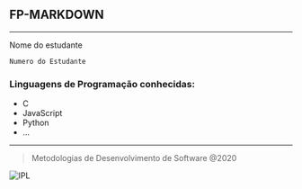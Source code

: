 ## FP-MARKDOWN ##
---

Nome do estudante
~~~
Numero do Estudante 
~~~

### Linguagens de Programação conhecidas: ###
* C 
* JavaScript
* Python
* ... 
---
> Metodologias de Desenvolvimento de Software @2020

![IPL](eduportugal_ipleiria_n.jpg)